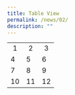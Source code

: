 ```yaml
---
title: Table View
permalink: /news/02/
description: ""
---
```

<table>
<tbody>
  <tr align="center">
    <td style= "text-align: center;">1</td>
    <td style= "text-align: center;">2</td>
    <td style= "text-align: center;">3</td>
  </tr>
  <tr>
    <td>4</td>
    <td>5</td>
    <td>6</td>
  </tr>
  <tr>
    <td>7</td>
    <td>8</td>
    <td>9</td>
  </tr>
  <tr>
    <td>10</td>
    <td>11</td>
    <td>12</td>
  </tr>
</tbody>
</table>